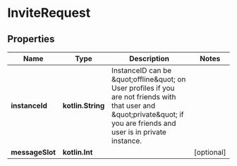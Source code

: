 
# InviteRequest

## Properties
Name | Type | Description | Notes
------------ | ------------- | ------------- | -------------
**instanceId** | **kotlin.String** | InstanceID can be \&quot;offline\&quot; on User profiles if you are not friends with that user and \&quot;private\&quot; if you are friends and user is in private instance. | 
**messageSlot** | **kotlin.Int** |  |  [optional]



